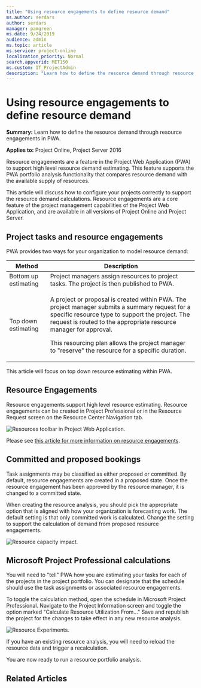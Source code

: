 ```yaml
---
title: "Using resource engagements to define resource demand"
ms.author: serdars
author: serdars
manager: pamgreen
ms.date: 9/24/2019
audience: admin
ms.topic: article
ms.service: project-online
localization_priority: Normal
search.appverid: MET150
ms.custom: IT_ProjectAdmin
description: "Learn how to define the resource demand through resource engagements in PWA."
---
```


# Using resource engagements to define resource demand

**Summary:** Learn how to define the resource demand through resource engagements in PWA.

**Applies to:** Project Online, Project Server 2016

Resource engagements are a feature in the Project Web Application (PWA) to support high level resource demand estimating. This feature supports the PWA portfolio analysis functionality that compares resource demand with the available supply of resources.

This article will discuss how to configure your projects correctly to support the resource demand calculations. Resource engagements are a core feature of the project management capabilities of the Project Web Application, and are available in all versions of Project Online and Project Server.

## Project tasks and resource engagements

PWA provides two ways for your organization to model resource demand:

<table>
<thead>
<tr class="header">
<th>Method</th>
<th>Description</th>
</tr>
</thead>
<tbody>
<tr class="odd">
<td>Bottom up estimating</td>
<td>Project managers assign resources to project tasks. The project is then published to PWA.</td>
</tr>
<tr class="even">
<td>Top down estimating</td>
<td><p>A project or proposal is created within PWA. The project manager submits a summary request for a specific resource type to support the project. The request is routed to the appropriate resource manager for approval.</p>
<p>This resourcing plan allows the project manager to "reserve" the resource for a specific duration.</p></td>
</tr>
</tbody>
</table>

This article will focus on top down resource estimating within PWA.

## Resource Engagements

Resource engagements support high level resource estimating. Resource engagements can be created in Project Professional or in the Resource Request screen on the Resource Center Navigation tab.

![Resources toolbar in Project Web Application.](media/06-image2.png)

Please see [this article for more information on resource engagements](https://support.office.com/en-us/article/overview-resource-engagements-73eefb5a-81fe-42bf-980e-9532b1bdc870).

## Committed and proposed bookings

Task assignments may be classified as either proposed or committed. By default, resource engagements are created in a proposed state. Once the resource engagement has been approved by the resource manager, it is changed to a committed state.

When creating the resource analysis, you should pick the appropriate option that is aligned with how your organization is forecasting work. The default setting is that only committed work is calculated. Change the setting to support the calculation of demand from proposed resource engagements.

![Resource capacity impact.](media/07-image2.png)

## Microsoft Project Professional calculations

You will need to "tell" PWA how you are estimating your tasks for each of the projects in the project portfolio. You can designate that the schedule should use the task assignments or associated resource engagements.

To toggle the calculation method, open the schedule in Microsoft Project Professional. Navigate to the Project Information screen and toggle the option marked "Calculate Resource Utilization From..." Save and republish the project for the changes to take effect in any new resource analysis.

![Resource Experiments.](media/08-image3.png)

If you have an existing resource analysis, you will need to reload the resource data and trigger a recalculation.

You are now ready to run a resource portfolio analysis.

## Related Articles
